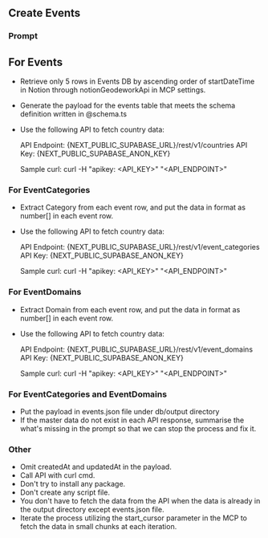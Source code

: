 ## Create Events

### Prompt

## For Events

- Retrieve only 5 rows in Events DB by ascending order of startDateTime in Notion through notionGeodeworkApi in MCP settings.
- Generate the payload for the events table that meets the schema definition written in @schema.ts
- Use the following API to fetch country data:

  API Endpoint: {NEXT_PUBLIC_SUPABASE_URL}/rest/v1/countries
  API Key: {NEXT_PUBLIC_SUPABASE_ANON_KEY}

  Sample curl:
  curl -H "apikey: <API_KEY>" "<API_ENDPOINT>"

### For EventCategories

- Extract Category from each event row, and put the data in format as number[] in each event row.
- Use the following API to fetch country data:

  API Endpoint: {NEXT_PUBLIC_SUPABASE_URL}/rest/v1/event_categories
  API Key: {NEXT_PUBLIC_SUPABASE_ANON_KEY}

  Sample curl:
  curl -H "apikey: <API_KEY>" "<API_ENDPOINT>"

### For EventDomains

- Extract Domain from each event row, and put the data in format as number[] in each event row.
- Use the following API to fetch country data:

  API Endpoint: {NEXT_PUBLIC_SUPABASE_URL}/rest/v1/event_domains
  API Key: {NEXT_PUBLIC_SUPABASE_ANON_KEY}

  Sample curl:
  curl -H "apikey: <API_KEY>" "<API_ENDPOINT>"

### For EventCategories and EventDomains

- Put the payload in events.json file under db/output directory
- If the master data do not exist in each API response, summarise the what's missing in the prompt so that we can stop the process and fix it.

### Other

- Omit createdAt and updatedAt in the payload.
- Call API with curl cmd.
- Don't try to install any package.
- Don't create any script file.
- You don't have to fetch the data from the API when the data is already in the output directory except events.json file.
- Iterate the process utilizing the start_cursor parameter in the MCP to fetch the data in small chunks at each iteration.
